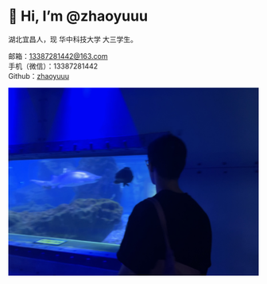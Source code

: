 # 👋 Hi, I’m @zhaoyuuu

湖北宜昌人，现 华中科技大学 大三学生。

邮箱：13387281442@163.com<br>
手机（微信）：13387281442<br>
Github：[zhaoyuuu](https://github.com/zhaoyuuu)

![zhaoyuuu](https://raw.githubusercontent.com/zhaoyuuu/blog/master/docs/assets/me.jpg)
